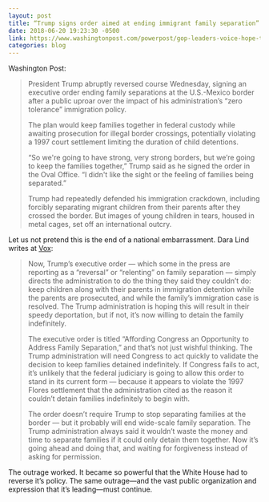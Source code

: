 ```yaml
---
layout: post
title: “Trump signs order aimed at ending immigrant family separation”
date: 2018-06-20 19:23:30 -0500
link: https://www.washingtonpost.com/powerpost/gop-leaders-voice-hope-that-bill-addressing-family-separations-will-pass-thursday/2018/06/20/cc79db9a-7480-11e8-b4b7-308400242c2e_story.html
categories: blog
---
```

Washington Post:

>President Trump abruptly reversed course Wednesday, signing an executive order ending family separations at the U.S.-Mexico border after a public uproar over the impact of his administration’s “zero tolerance” immigration policy.
>
>The plan would keep families together in federal custody while awaiting prosecution for illegal border crossings, potentially violating a 1997 court settlement limiting the duration of child detentions.
>
>“So we're going to have strong, very strong borders, but we’re going to keep the families together,” Trump said as he signed the order in the Oval Office. “I didn't like the sight or the feeling of families being separated.”
>
>Trump had repeatedly defended his immigration crackdown, including forcibly separating migrant children from their parents after they crossed the border. But images of young children in tears, housed in metal cages, set off an international outcry.

Let us not pretend this is the end of a national embarrassment. Dara Lind writes at [Vox](https://www.vox.com/2018/6/20/17485488/executive-order-immigration-trump-families-together):

>Now, Trump’s executive order — which some in the press are reporting as a “reversal” or “relenting” on family separation — simply directs the administration to do the thing they said they couldn’t do: keep children along with their parents in immigration detention while the parents are prosecuted, and while the family’s immigration case is resolved. The Trump administration is hoping this will result in their speedy deportation, but if not, it’s now willing to detain the family indefinitely.
>
>The executive order is titled “Affording Congress an Opportunity to Address Family Separation,” and that’s not just wishful thinking. The Trump administration will need Congress to act quickly to validate the decision to keep families detained indefinitely. If Congress fails to act, it’s unlikely that the federal judiciary is going to allow this order to stand in its current form — because it appears to violate the 1997 Flores settlement that the administration cited as the reason it couldn’t detain families indefinitely to begin with.
>
>The order doesn’t require Trump to stop separating families at the border — but it probably will end wide-scale family separation.
>The Trump administration always said it wouldn’t waste the money and time to separate families if it could only detain them together. Now it’s going ahead and doing that, and waiting for forgiveness instead of asking for permission.

The outrage worked. It became so powerful that the White House had to reverse it’s policy. The same outrage—and the vast public organization and expression that it’s leading—must continue.
